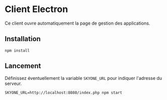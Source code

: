 # Client Electron

Ce client ouvre automatiquement la page de gestion des applications.

## Installation

```
npm install
```

## Lancement

Définissez éventuellement la variable `SKYONE_URL` pour indiquer l'adresse du serveur.

```
SKYONE_URL=http://localhost:8080/index.php npm start
```
